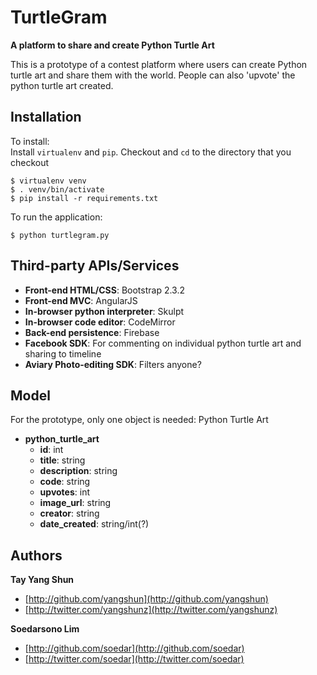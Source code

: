 TurtleGram
==
**A platform to share and create Python Turtle Art**

This is a prototype of a contest platform where users can create Python turtle art and share them with the world. People can also 'upvote' the python turtle art created.

## Installation

To install:  
Install `virtualenv` and `pip`.
Checkout and `cd` to the directory that you checkout

    $ virtualenv venv
    $ . venv/bin/activate
    $ pip install -r requirements.txt
 
To run the application:

    $ python turtlegram.py


## Third-party APIs/Services

- **Front-end HTML/CSS**: Bootstrap 2.3.2
- **Front-end MVC**: AngularJS
- **In-browser python interpreter**: Skulpt
- **In-browser code editor**: CodeMirror
- **Back-end persistence**: Firebase
- **Facebook SDK**: For commenting on individual python turtle art and sharing to timeline
- **Aviary Photo-editing SDK**: Filters anyone?

## Model

For the prototype, only one object is needed: Python Turtle Art
- **python_turtle_art**
  - **id**: int
  - **title**: string
  - **description**: string
  - **code**: string
  - **upvotes**: int
  - **image_url**: string
  - **creator**: string
  - **date_created**: string/int(?)

## Authors

**Tay Yang Shun** 

+ [http://github.com/yangshun](http://github.com/yangshun)
+ [http://twitter.com/yangshunz](http://twitter.com/yangshunz)

**Soedarsono Lim**

+ [http://github.com/soedar](http://github.com/soedar)
+ [http://twitter.com/soedar](http://twitter.com/soedar)
